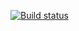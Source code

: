 [![Build status](https://ci.appveyor.com/api/projects/status/cqdj78qu4ugo73f4/branch/master?svg=true)](https://ci.appveyor.com/project/YuliyaMuraveva/aqa-2-3-2/branch/master)
